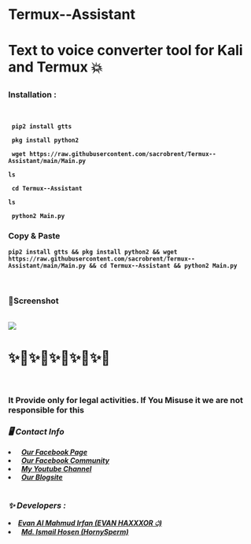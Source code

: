 # Termux--Assistant

<b><h1> Text to voice converter tool for Kali and Termux 💥
</h1><b>

<h3><b>Installation : </b></h3>
<br>


```
 pip2 install gtts
```
```
 pkg install python2
```
```
 wget https://raw.githubusercontent.com/sacrobrent/Termux--Assistant/main/Main.py
```
```
ls
```
```
 cd Termux--Assistant
```
```
ls
```
```
 python2 Main.py
```
<h3><b>Copy & Paste</b></h3>

```
pip2 install gtts && pkg install python2 && wget https://raw.githubusercontent.com/sacrobrent/Termux--Assistant/main/Main.py && cd Termux--Assistant && python2 Main.py

```
<br>
<h3><b>📸Screenshot</b></h3>
<br>
<img src="https://raw.githubusercontent.com/darkhunter141/Termux-Assistant/main/Screenshot_20210518_123846.jpg">

# ✨🥀✨🥀✨🥀✨🥀✨🥀

<br>
<h3> It Provide only for legal activities. If You Misuse it we are not responsible for this</h3>
<h3><b><i>🖥️ Contact Info </i></b></h3>
<li>  <i><a href="https://www.facebook.com/Evan.Al.Mahmud.Irfan.Official.xDD/">Our Facebook Page </a></i></li>
<li>  <i><a href="https://www.facebook.com/groups/288654882980619/?ref=share">Our Facebook Community</a></i></li>
<li>  <i><a href="https://www.youtube.com/channel/UC6dFZt9XF245WWnF_LsPzRQ">My Youtube Channel</a></i></li>
<li>  <i><a href="https://evanalmahmudirfan.blogspot.com/?m=1">Our Blogsite</a></i></li>

<br>
<h3><b><i>✨ Developers :</i></b></h3>
<li> <i><a href="https://www.facebook.com/Hey.Son.Its.Your.Papppa.E8A6.A5.M2H6U3.I7F2N">Evan Al Mahmud Irfan (EVAN HAXXXOR ථ)</a></i></li>
<li>  <i><a href="https://www.facebook.com/E826.A5.M24683.I7326.O33icia55">Md. Ismail Hosen (HornySperm)</a></i></li>
